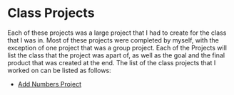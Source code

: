 # Class Projects

Each of these projects was a large project that I had to create for the class that I was in. Most of these projects were completed by myself, with the exception of one project that was a group project. Each of the Projects will list the class that the project was apart of, as well as the goal and the final product that was created at the end. The list of the class projects that I worked on can be listed as follows: 

* [Add Numbers Project](https://github.com/CommanderKnight5214/PastProgrammingProjects/tree/main/Class%20Projects/AddNumbersFinal)
